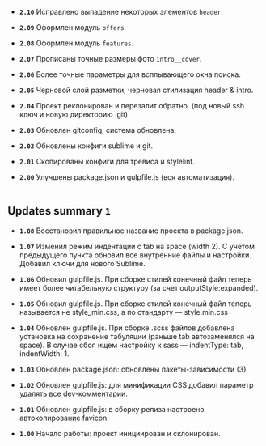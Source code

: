 - **`2.10`**  Исправлено выпадение некоторых элементов `header`.

- **`2.09`**  Оформлен модуль `offers`.

- **`2.08`**  Оформлен модуль `features`.

- **`2.07`**  Прописаны точные размеры фото `intro__cover`.

- **`2.06`**  Более точные параметры для всплывающего окна поиска.

- **`2.05`**  Черновой слой разметки, черновая стилизация header & intro.

- **`2.04`**  Проект реклонирован и перезалит обратно. (под новый ssh ключ и новую директорию .git)

- **`2.03`**  Обновлен gitconfig, система обновлена.

- **`2.02`**  Обновлены конфиги sublime и git.

- **`2.01`**  Скопированы конфиги для тревиса и stylelint.

- **`2.00`**  Улучшены package.json и gulpfile.js (вся автоматизация).
<br><br>



Updates summary `1`
-------------------------
- **`1.08`**  Восстановил правильное название проекта в package.json.

- **`1.07`**  Изменил режим индентации с tab на space (width 2).
С учетом предыдущего пункта обновил все внутренние файлы и настройки.
Добавил ключи для нового Sublime.

- **`1.06`**  Обновил gulpfile.js.
При сборке стилей конечный файл теперь имеет более читабельную структуру (за счет outputStyle:expanded).

- **`1.05`**  Обновил gulpfile.js.
При сборке стилей конечный файл теперь называется не style_min.css, а по стандарту — style.min.css

- **`1.04`**  Обновлен gulpfile.js.
При сборке .scss файлов добавлена установка на сохранение табуляции (раньше tab автозаменялся на space).
В случае сбоя ищем настройку к sass — indentType: tab, indentWidth: 1.

- **`1.03`**  Обновлен package.json: обновлены пакеты-зависимости (3).

- **`1.02`**  Обновлен gulpfile.js: для минификации CSS добавил параметр удалять все dev-комментарии.

- **`1.01`**  Обновлен gulpfile.js: в сборку релиза настроено автокопирование favicon.

- **`1.00`**  Начало работы: проект инициирован и склонирован.
